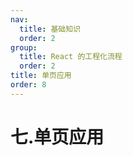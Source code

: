 ```yaml
---
nav:
  title: 基础知识
  order: 2
group:
  title: React 的工程化流程
  order: 2
title: 单页应用
order: 8
---
```


# 七.单页应用